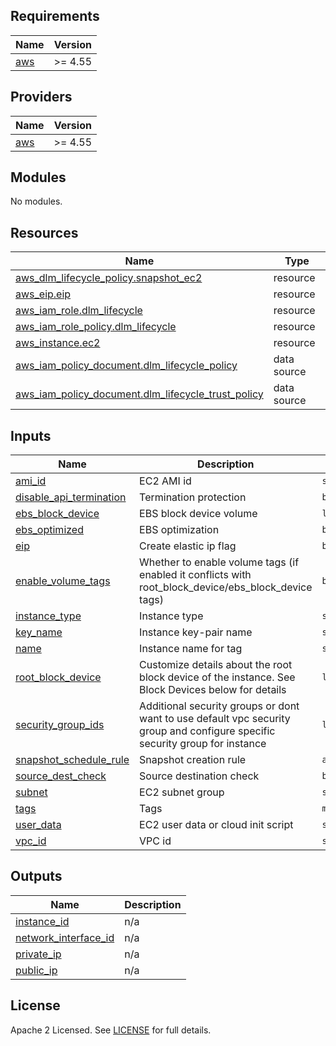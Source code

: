 ## Requirements

| Name | Version |
|------|---------|
| <a name="requirement_aws"></a> [aws](#requirement\_aws) | >= 4.55 |

## Providers

| Name | Version |
|------|---------|
| <a name="provider_aws"></a> [aws](#provider\_aws) | >= 4.55 |

## Modules

No modules.

## Resources

| Name | Type |
|------|------|
| [aws_dlm_lifecycle_policy.snapshot_ec2](https://registry.terraform.io/providers/hashicorp/aws/latest/docs/resources/dlm_lifecycle_policy) | resource |
| [aws_eip.eip](https://registry.terraform.io/providers/hashicorp/aws/latest/docs/resources/eip) | resource |
| [aws_iam_role.dlm_lifecycle](https://registry.terraform.io/providers/hashicorp/aws/latest/docs/resources/iam_role) | resource |
| [aws_iam_role_policy.dlm_lifecycle](https://registry.terraform.io/providers/hashicorp/aws/latest/docs/resources/iam_role_policy) | resource |
| [aws_instance.ec2](https://registry.terraform.io/providers/hashicorp/aws/latest/docs/resources/instance) | resource |
| [aws_iam_policy_document.dlm_lifecycle_policy](https://registry.terraform.io/providers/hashicorp/aws/latest/docs/data-sources/iam_policy_document) | data source |
| [aws_iam_policy_document.dlm_lifecycle_trust_policy](https://registry.terraform.io/providers/hashicorp/aws/latest/docs/data-sources/iam_policy_document) | data source |

## Inputs

| Name | Description | Type | Default | Required |
|------|-------------|------|---------|:--------:|
| <a name="input_ami_id"></a> [ami\_id](#input\_ami\_id) | EC2 AMI id | `string` | n/a | yes |
| <a name="input_disable_api_termination"></a> [disable\_api\_termination](#input\_disable\_api\_termination) | Termination protection | `bool` | `true` | no |
| <a name="input_ebs_block_device"></a> [ebs\_block\_device](#input\_ebs\_block\_device) | EBS block device volume | `list` | `[]` | no |
| <a name="input_ebs_optimized"></a> [ebs\_optimized](#input\_ebs\_optimized) | EBS optimization | `bool` | `null` | no |
| <a name="input_eip"></a> [eip](#input\_eip) | Create elastic ip flag | `bool` | `false` | no |
| <a name="input_enable_volume_tags"></a> [enable\_volume\_tags](#input\_enable\_volume\_tags) | Whether to enable volume tags (if enabled it conflicts with root\_block\_device/ebs\_block\_device tags) | `bool` | `true` | no |
| <a name="input_instance_type"></a> [instance\_type](#input\_instance\_type) | Instance type | `string` | `"t3.nano"` | no |
| <a name="input_key_name"></a> [key\_name](#input\_key\_name) | Instance key-pair name | `string` | `""` | no |
| <a name="input_name"></a> [name](#input\_name) | Instance name for tag | `string` | n/a | yes |
| <a name="input_root_block_device"></a> [root\_block\_device](#input\_root\_block\_device) | Customize details about the root block device of the instance. See Block Devices below for details | `list(any)` | `[]` | no |
| <a name="input_security_group_ids"></a> [security\_group\_ids](#input\_security\_group\_ids) | Additional security groups or dont want to use default vpc security group and configure specific security group for instance | `list(any)` | n/a | yes |
| <a name="input_snapshot_schedule_rule"></a> [snapshot\_schedule\_rule](#input\_snapshot\_schedule\_rule) | Snapshot creation rule | `any` | `{}` | no |
| <a name="input_source_dest_check"></a> [source\_dest\_check](#input\_source\_dest\_check) | Source destination check | `bool` | `true` | no |
| <a name="input_subnet"></a> [subnet](#input\_subnet) | EC2 subnet group | `string` | `null` | no |
| <a name="input_tags"></a> [tags](#input\_tags) | Tags | `map(any)` | `{}` | no |
| <a name="input_user_data"></a> [user\_data](#input\_user\_data) | EC2 user data or cloud init script | `string` | `""` | no |
| <a name="input_vpc_id"></a> [vpc\_id](#input\_vpc\_id) | VPC id | `string` | `null` | no |

## Outputs

| Name | Description |
|------|-------------|
| <a name="output_instance_id"></a> [instance\_id](#output\_instance\_id) | n/a |
| <a name="output_network_interface_id"></a> [network\_interface\_id](#output\_network\_interface\_id) | n/a |
| <a name="output_private_ip"></a> [private\_ip](#output\_private\_ip) | n/a |
| <a name="output_public_ip"></a> [public\_ip](#output\_public\_ip) | n/a |

## License

Apache 2 Licensed. See [LICENSE](https://github.com/TechHoldingLLC/terraform-aws-ec2/blob/main/LICENSE) for full details.